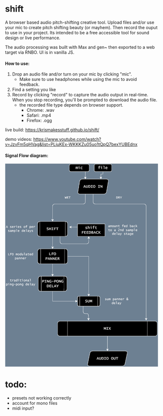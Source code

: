 # shift

A browser based audio pitch-shifting creative tool. Upload files and/or use your mic to create pitch shifting beauty (or mayhem). Then record the ouput to use in your project. Its intended to be a free accessible tool for sound design or live performance.

The audio processing was built with Max and gen~ then exported to a web target via RNBO. UI is in vanilla JS.

#### How to use:
1. Drop an audio file and/or turn on your mic by clicking "mic". 
    - Make sure to use headphones while using the mic to avoid feedback. 
2. Find a setting you like 
3. Record by clicking "record" to capture the audio output in real-time. When you stop recording, you'll be prompted to download the audio file.
    - the recorded file type depends on browser support. 
      - Chrome: .wav 
      - Safari: .mp4 
      - Firefox: .ogg
    
live build: https://krismakesstuff.github.io/shift/

demo videos: https://www.youtube.com/watch?v=JzvFm5qHVag&list=PLiuKEx-WKKKZu05uo1tQpQ7bexYUBEdnx 


#### Signal Flow diagram:
<img src="./shift-signalflow.drawio.svg">


# todo: 
- presets not working correctly
- account for mono files
- midi input?
